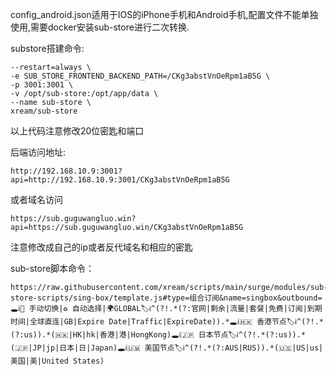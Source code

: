 config_android.json适用于IOS的iPhone手机和Android手机,配置文件不能单独使用,需要docker安装sub-store进行二次转换.

substore搭建命令:

```docker run -it -d \
--restart=always \
-e SUB_STORE_FRONTEND_BACKEND_PATH=/CKg3abstVnOeRpm1aB5G \
-p 3001:3001 \
-v /opt/sub-store:/opt/app/data \
--name sub-store \
xream/sub-store
```
以上代码注意修改20位密匙和端口

后端访问地址:

```http://192.168.10.9:3001?api=http://192.168.10.9:3001/CKg3abstVnOeRpm1aB5G  ```

或者域名访问

```https://sub.guguwangluo.win?api=https://sub.guguwangluo.win/CKg3abstVnOeRpm1aB5G```

注意修改成自己的ip或者反代域名和相应的密匙

sub-store脚本命令：
```
https://raw.githubusercontent.com/xream/scripts/main/surge/modules/sub-store-scripts/sing-box/template.js#type=组合订阅&name=singbox&outbound=🕳ℹ️🐸 手动切换|♻️ 自动选择|🌍GLOBAL🏷ℹ️^(?!.*(?:官网|剩余|流量|套餐|免费|订阅|到期时间|全球直连|GB|Expire Date|Traffic|ExpireDate)).*🕳ℹ️🇭🇰 香港节点🏷ℹ️^(?!.*(?:us)).*(🇭🇰|HK|hk|香港|港|HongKong)🕳ℹ️🇯🇵 日本节点🏷ℹ️^(?!.*(?:us)).*(🇯🇵|JP|jp|日本|日|Japan)🕳ℹ️🇺🇲 美国节点🏷ℹ️^(?!.*(?:AUS|RUS)).*(🇺🇸|US|us|美国|美|United States)
```
